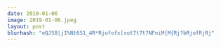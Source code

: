 ```yaml
---
date: 2019-01-06
image: 2019-01-06.jpeg
layout: post
blurhash: "eQJS8|jI%Nt6S1_4R*Rjofofx[xut7t7t7NFniM{M{Rj?bRjofRjRj"
---
```



